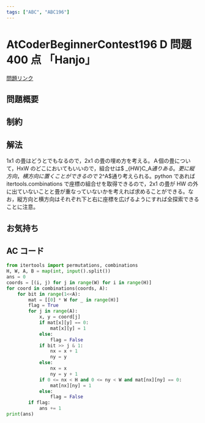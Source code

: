 ```yaml
---
tags: ["ABC", "ABC196"]
---
```


# AtCoderBeginnerContest196 D 問題 400 点 「Hanjo」

<a href="https://atcoder.jp/contests/abc196/tasks/abc196_d" blank="_target">問題リンク</a>

## 問題概要

## 制約

## 解法

1x1 の畳はどうとでもなるので，2x1 の畳の埋め方を考える。Ａ個の畳について，HxW のどこにおいてもいいので，組合せは$ \_{HW}C_A$通りある。更に縦方向，横方向に置くことができるので$ 2^A$通り考えられる。python であれば itertools.combinations で座標の組合せを取得できるので，2x1 の畳が HW の外に出ていないことと畳が重なっていないかを考えれば求めることができる。なお，縦方向と横方向はそれぞれ下と右に座標を広げるようにすれば全探索できることに注意。

## お気持ち

## AC コード

```python
from itertools import permutations, combinations
H, W, A, B = map(int, input().split())
ans = 0
coords = [(i, j) for j in range(W) for i in range(H)]
for coord in combinations(coords, A):
    for bit in range(1<<A):
        mat = [[0] * W for _ in range(H)]
        flag = True
        for j in range(A):
            x, y = coord[j]
            if mat[x][y] == 0:
                mat[x][y] = 1
            else:
                flag = False
            if bit >> j & 1:
                nx = x + 1
                ny = y
            else:
                nx = x
                ny = y + 1
            if 0 <= nx < H and 0 <= ny < W and mat[nx][ny] == 0:
                mat[nx][ny] = 1
            else:
                flag = False
        if flag:
            ans += 1
print(ans)
```
